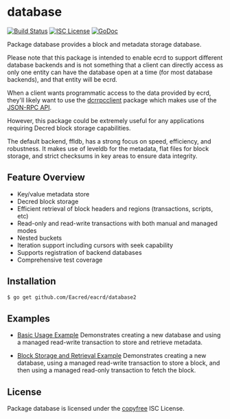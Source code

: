 database
========

[![Build Status](https://github.com/Eacred/eacrd/workflows/Build%20and%20Test/badge.svg)](https://github.com/Eacred/eacrd/actions)
[![ISC License](https://img.shields.io/badge/license-ISC-blue.svg)](http://copyfree.org)
[![GoDoc](https://img.shields.io/badge/godoc-reference-blue.svg)](https://godoc.org/github.com/Eacred/eacrd/database)

Package database provides a block and metadata storage database.

Please note that this package is intended to enable ecrd to support different
database backends and is not something that a client can directly access as only
one entity can have the database open at a time (for most database backends),
and that entity will be ecrd.

When a client wants programmatic access to the data provided by ecrd, they'll
likely want to use the [dcrrpcclient](https://github.com/Eacred/dcrrpcclient)
package which makes use of the [JSON-RPC API](https://github.com/Eacred/eacrd/tree/master/docs/json_rpc_api.mediawiki).

However, this package could be extremely useful for any applications requiring
Decred block storage capabilities.

The default backend, ffldb, has a strong focus on speed, efficiency, and
robustness.  It makes use of leveldb for the metadata, flat files for block
storage, and strict checksums in key areas to ensure data integrity.

## Feature Overview

- Key/value metadata store
- Decred block storage
- Efficient retrieval of block headers and regions (transactions, scripts, etc)
- Read-only and read-write transactions with both manual and managed modes
- Nested buckets
- Iteration support including cursors with seek capability
- Supports registration of backend databases
- Comprehensive test coverage

## Installation

```bash
$ go get github.com/Eacred/eacrd/database2
```

## Examples

* [Basic Usage Example](https://godoc.org/github.com/Eacred/eacrd/database2#example-package--BasicUsage)
  Demonstrates creating a new database and using a managed read-write
  transaction to store and retrieve metadata.

* [Block Storage and Retrieval Example](https://godoc.org/github.com/Eacred/eacrd/database2#example-package--BlockStorageAndRetrieval)
  Demonstrates creating a new database, using a managed read-write transaction
  to store a block, and then using a managed read-only transaction to fetch the
  block.

## License

Package database is licensed under the [copyfree](http://copyfree.org) ISC
License.
